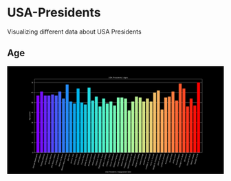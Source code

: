 # USA-Presidents
Visualizing different data about USA Presidents

## Age
![age](https://github.com/mikepatel/USA-Presidents/blob/master/age.png)
